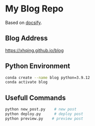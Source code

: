 # My Blog Repo
Based on [docsify](https://docsify.js.org/).

## Blog Address
https://xhqing.github.io/blog

## Python Environment
```sh
conda create --name blog python=3.9.12
conda activate blog
```

## Usefull Commands
```sh
python new_post.py    # new post
python deploy.py      # deploy post
python preview.py    # preview post
```
